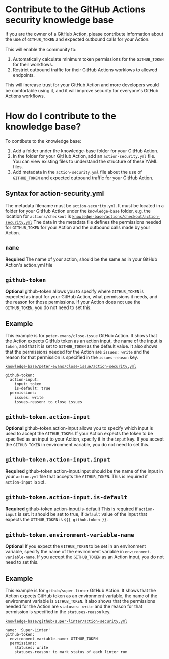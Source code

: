 # Contribute to the GitHub Actions security knowledge base

If you are the owner of a GitHub Action, please contribute information about the use of `GITHUB_TOKEN` and expected outbound calls for your Action. 

This will enable the community to:
1. Automatically calculate minimum token permissions for the `GITHUB_TOKEN` for their workflows. 
2. Restrict outbound traffic for their GitHub Actions worklows to allowed endpoints.

This will increase trust for your GitHub Action and more developers would be comfortable using it, and it will improve security for everyone's GitHub Actions workflows.

# How do I contribute to the knowledge base?

To contibute to the knowledge base:
1. Add a folder under the knowledge-base folder for your GitHub Action.
2. In the folder for your GitHub Action, add an `action-security.yml` file. You can view existing files to understand the structure of these YAML files. 
3. Add metadata in the `action-security.yml` file about the use of `GITHUB_TOKEN` and expected outbound traffic for your GitHub Action.

## Syntax for action-security.yml

The metadata filename must be `action-security.yml`. It must be located in a folder for your GitHub Action under the `knowledge-base` folder, e.g. the location for `actions/checkout` is [`knowledge-base/actions/checkout/action-security.yml`](https://github.com/step-security/secure-workflows/blob/main/knowledge-base/actions/checkout/action-security.yml) The data in the metadata file defines the permissions needed for `GITHUB_TOKEN` for your Action and the outbound calls made by your Action.

## `name`

**Required** The name of your action, should be the same as in your GitHub Action's action.yml file

## `github-token`

**Optional** github-token allows you to specify where `GITHUB_TOKEN` is expected as input for your GitHub Action, what permissions it needs, and the reason for those permissions. If your Action does not use the `GITHUB_TOKEN`, you do not need to set this. 

## Example

This example is for `peter-evans/close-issue` GitHub Action. It shows that the Action expects GitHub token as an action input, the name of the input is `token`, and that it is set to `GITHUB_TOKEN` as the default value. It also shows that the permissions needed for the Action are `issues: write` and the reason for that permission is specified in the `issues-reason` key. 

[`knowledge-base/peter-evans/close-issue/action-security.yml`](https://github.com/step-security/secure-workflows/blob/main/knowledge-base/peter-evans/close-issue/action-security.yml)

```
github-token:
  action-input:
    input: token
    is-default: true
  permissions:
    issues: write
    issues-reason: to close issues
```

## `github-token.action-input`

**Optional** github-token.action-input allows you to specify which input is used to accept the `GITHUB_TOKEN`. If your Action expects the token to be specified as an input to your Action, specify it in the `input` key. If you accept the `GITHUB_TOKEN` in environment variable, you do not need to set this. 

## `github-token.action-input.input`

**Required** github-token.action-input.input should be the name of the input in your `action.yml` file that accepts the `GITHUB_TOKEN`. This is required if `action-input` is set. 

## `github-token.action-input.is-default`

**Required** github-token.action-input.is-default This is required if `action-input` is set. It should be set to true, if `default` value of the input that expects the `GITHUB_TOKEN` is `${{ github.token }}`. 

## `github-token.environment-variable-name`

**Optional** If you expect the `GITHUB_TOKEN` to be set in an environment variable, specify the name of the environment variable in `environment-variable-name`. If you accept the `GITHUB_TOKEN` as an Action input, you do not need to set this. 

## Example

This example is for `github/super-linter` GitHub Action. It shows that the Action expects GitHub token as an environment variable, the name of the environment variable is `GITHUB_TOKEN`. It also shows that the permissions needed for the Action are `statuses: write` and the reason for that permission is specified in the `statuses-reason` key. 

[`knowledge-base/github/super-linter/action-security.yml`](https://github.com/step-security/secure-workflows/blob/main/knowledge-base/github/super-linter/action-security.yml)

```
name: 'Super-Linter'
github-token:
  environment-variable-name: GITHUB_TOKEN
  permissions:
    statuses: write
    statuses-reason: to mark status of each linter run
```